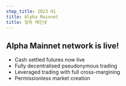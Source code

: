 ```yaml
---
step_title: 2023 H1
title: Alpha Mainnet
title: 알파 메인넷
---
```


## Alpha Mainnet network is live!

- Cash settled futures now live
- Fully decentralised pseudonymous trading
- Leveraged trading with full cross-margining
- Permissionless market creation
